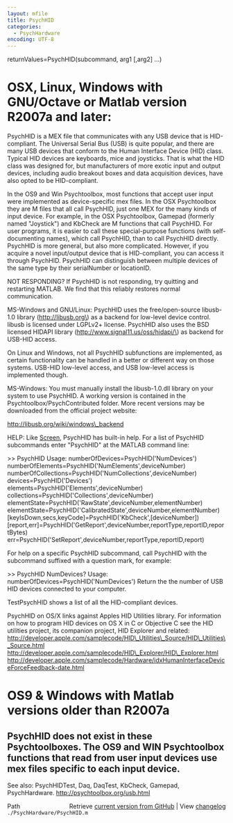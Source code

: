 ```yaml
---
layout: mfile
title: PsychHID
categories:
  - PsychHardware
encoding: UTF-8
---
```



returnValues=PsychHID\(subcommand, arg1 \[,arg2\] ...\)

# OSX, Linux, Windows with GNU/Octave or Matlab version R2007a and later:

PsychHID is a MEX file that communicates with any USB device that
is HID-compliant. The Universal Serial Bus \(USB\) is quite popular, and
there are many USB devices that conform to the Human Interface Device
\(HID\) class.  Typical HID devices are keyboards, mice and joysticks. That
is what the HID class was designed for, but manufacturers of more exotic
input and output devices, including audio breakout boxes and data
acquisition devices, have also opted to be HID-compliant.

In the OS9 and Win Psychtoolbox, most functions that accept user input
were implemented as device-specific mex files. In the OSX Psychtoolbox
they are M files that all call PsychHID, just one MEX for the many kinds
of input device.  For example, in the OSX Psychtoolbox, Gamepad \(formerly
named "Joystick"\) and KbCheck are M functions that call PsychHID.  For
user programs, it is easier to call these special-purpose functions \(with
self-documenting names\), which call PsychHID, than to call PsychHID
directly. PsychHID is more general, but also more complicated. However,
if you acquire a novel input/output device that is HID-compliant, you can
access it through PsychHID. PsychHID can distinguish between multiple
devices of the same type by their serialNumber or locationID.

NOT RESPONDING? If PsychHID is not responding, try quitting and
restarting MATLAB. We find that this reliably restores normal
communication.

MS-Windows and GNU/Linux: PsychHID uses the free/open-source libusb-1.0
library \(http://libusb.org\) as a backend for low-level device control.
libusb is licensed under LGPLv2+ license. PsychHID also uses the BSD
licensed HIDAPI library \(http://www.signal11.us/oss/hidapi/\) as backend
for USB-HID access.

On Linux and Windows, not all PsychHID subfunctions are implemented, as
certain functionality can be handled in a better or different way on
those systems. USB-HID low-level access, and USB low-level access is
implemented though.

MS-Windows: You must manually install the libusb-1.0.dll library on your
system to use PsychHID. A working version is contained in the
Psychtoolbox/PsychContributed folder. More recent versions may be
downloaded from the official project website:

http://libusb.org/wiki/windows\_backend

HELP: Like [Screen](/docs/Screen), PsychHID has built-in help. For a list of PsychHID
subcommands enter "PsychHID" at the MATLAB command line:

\>\> PsychHID
Usage:
numberOfDevices=PsychHID\('NumDevices'\)
numberOfElements=PsychHID\('NumElements',deviceNumber\)
numberOfCollections=PsychHID\('NumCollections',deviceNumber\)
devices=PsychHID\('Devices'\)
elements=PsychHID\('Elements',deviceNumber\)
collections=PsychHID\('Collections',deviceNumber\)
elementState=PsychHID\('RawState',deviceNumber,elementNumber\)
elementState=PsychHID\('CalibratedState',deviceNumber,elementNumber\)
\[keyIsDown,secs,keyCode\]=PsychHID\('KbCheck',\[deviceNumber\]\)
\[report,err\]=PsychHID\('GetReport',deviceNumber,reportType,reportID,reportBytes\)
err=PsychHID\('SetReport',deviceNumber,reportType,reportID,report\)

For help on a specific PsychHID subcommand, call PsychHID with the
subcommand suffixed with a question mark, for example:

  \>\> PsychHID NumDevices?
  Usage:
  numberOfDevices=PsychHID\('NumDevices'\)
  Return the the number of USB HID devices connected to your computer.

TestPsychHID shows a list of all the HID-compliant devices.

PsychHID on OS/X links against Apples HID Utilities library.  For information on
how to program HID devices on OS X in C or Objective C see the HID
utilities project, its companion project, HID Explorer and related:
http://developer.apple.com/samplecode/HID\_Utilities\_Source/HID\_Utilities\_Source.html
http://developer.apple.com/samplecode/HID\_Explorer/HID\_Explorer.html
http://developer.apple.com/samplecode/Hardware/idxHumanInterfaceDeviceForceFeedback-date.html

# OS9 & Windows with Matlab versions older than R2007a

PsychHID does not exist in these Psychtoolboxes.  The OS9 and
WIN Psychtoolbox functions that read from user input devices use mex
files specific to each input device.
----

See also: PsychHIDTest, Daq, DaqTest, KbCheck, Gamepad, PsychHardware.
<http://psychtoolbox.org/usb.html>


<div class="code_header" style="text-align:right;">
  <span style="float:left;">Path&nbsp;&nbsp;</span> <span class="counter">Retrieve <a href=
  "https://raw.github.com/Psychtoolbox-3/Psychtoolbox-3/beta/./PsychHardware/PsychHID.m">current version from GitHub</a> | View <a href=
  "https://github.com/Psychtoolbox-3/Psychtoolbox-3/commits/beta/./PsychHardware/PsychHID.m">changelog</a></span>
</div>
<div class="code">
  <code>./PsychHardware/PsychHID.m</code>
</div>
